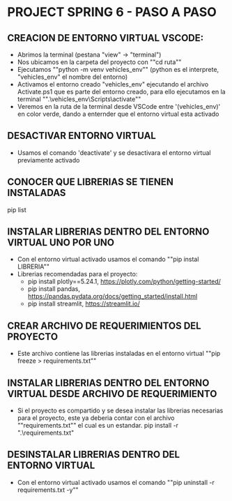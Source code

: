 # PROJECT SPRING 6 - PASO A PASO

## CREACION DE ENTORNO VIRTUAL VSCODE:
- Abrimos la terminal (pestana "view" -> "terminal")
- Nos ubicamos en la carpeta del proyecto con ""cd ruta""
- Ejecutamos ""python -m venv vehicles_env"" (python es el interprete, "vehicles_env" el 
nombre del entorno)
- Activamos el entorno creado "vehicles_env" ejecutando el archivo Activate.ps1 que es parte
del entorno creado, para ello ejecutamos en la terminal "".\vehicles_env\Scripts\activate""
- Veremos en la ruta de la terminal desde VSCode entre '(vehicles_env)' en color verde, 
dando a enternder que el entorno virtual esta activado


## DESACTIVAR ENTORNO VIRTUAL
- Usamos el comando 'deactivate' y se desactivara el entorno virtual previamente activado

## CONOCER QUE LIBRERIAS SE TIENEN INSTALADAS
pip list

    
## INSTALAR LIBRERIAS DENTRO DEL ENTORNO VIRTUAL UNO POR UNO
- Con el entorno virtual activado usamos el comando ""pip instal LIBRERIA""
- Librerias recomendadas para el proyecto: 
    - pip install plotly==5.24.1, https://plotly.com/python/getting-started/
    - pip install pandas,         https://pandas.pydata.org/docs/getting_started/install.html
    - pip install streamlit,      https://streamlit.io/

## CREAR ARCHIVO DE REQUERIMIENTOS DEL PROYECTO
- Este archivo contiene las librerias instaladas en el entorno virtual 
    ""pip freeze > requirements.txt""

## INSTALAR LIBRERIAS DENTRO DEL ENTORNO VIRTUAL DESDE ARCHIVO DE REQUERIMIENTO
- Si el proyecto es compartido y se desea instalar las librerias necesarias para el proyecto, este ya deberia contar con el archivo ""requirements.txt"" el cual es un estandar.
pip install -r ".\requirements.txt"

## DESINSTALAR LIBRERIAS DENTRO DEL ENTORNO VIRTUAL
- Con el entorno virtual activado usamos el comando 
    ""pip uninstall -r requirements.txt -y""